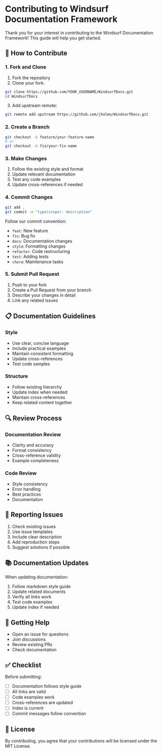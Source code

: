 # Contributing to Windsurf Documentation Framework

Thank you for your interest in contributing to the Windsurf Documentation Framework! This guide will help you get started.

## 🤝 How to Contribute

### 1. Fork and Clone

1. Fork the repository
2. Clone your fork:

```bash
git clone https://github.com/YOUR_USERNAME/WindsurfDocs.git
cd WindsurfDocs
```

3. Add upstream remote:

```bash
git remote add upstream https://github.com/jhalmu/WindsurfDocs.git
```

### 2. Create a Branch

```bash
git checkout -b feature/your-feature-name
# or
git checkout -b fix/your-fix-name
```

### 3. Make Changes

1. Follow the existing style and format
2. Update relevant documentation
3. Test any code examples
4. Update cross-references if needed

### 4. Commit Changes

```bash
git add .
git commit -m "type(scope): description"
```

Follow our commit convention:

- `feat`: New feature
- `fix`: Bug fix
- `docs`: Documentation changes
- `style`: Formatting changes
- `refactor`: Code restructuring
- `test`: Adding tests
- `chore`: Maintenance tasks

### 5. Submit Pull Request

1. Push to your fork
2. Create a Pull Request from your branch
3. Describe your changes in detail
4. Link any related issues

## 📋 Documentation Guidelines

### Style

- Use clear, concise language
- Include practical examples
- Maintain consistent formatting
- Update cross-references
- Test code samples

### Structure

- Follow existing hierarchy
- Update index when needed
- Maintain cross-references
- Keep related content together

## 🔍 Review Process

### Documentation Review

- Clarity and accuracy
- Format consistency
- Cross-reference validity
- Example completeness

### Code Review

- Style consistency
- Error handling
- Best practices
- Documentation

## 🐛 Reporting Issues

1. Check existing issues
2. Use issue templates
3. Include clear description
4. Add reproduction steps
5. Suggest solutions if possible

## 📚 Documentation Updates

When updating documentation:

1. Follow markdown style guide
2. Update related documents
3. Verify all links work
4. Test code examples
5. Update index if needed

## 🚀 Getting Help

- Open an issue for questions
- Join discussions
- Review existing PRs
- Check documentation

## ✅ Checklist

Before submitting:

- [ ] Documentation follows style guide
- [ ] All links are valid
- [ ] Code examples work
- [ ] Cross-references are updated
- [ ] Index is current
- [ ] Commit messages follow convention

## 📝 License

By contributing, you agree that your contributions will be licensed under the MIT License.
